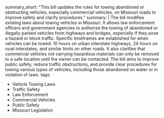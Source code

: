 summary_short: "This bill updates the rules for towing abandoned or obstructing vehicles, especially commercial vehicles, on Missouri roads to improve safety and clarify procedures."
summary: |
  The bill modifies existing laws about towing vehicles in Missouri. It allows law enforcement officers and government agencies to authorize the towing of abandoned or illegally parked vehicles from highways and bridges, especially if they pose a hazard or block traffic. Specific timeframes are established for when vehicles can be towed: 10 hours on urban interstate highways, 24 hours on rural interstates, and similar limits on other roads. It also clarifies that commercial vehicles not carrying hazardous materials can only be removed to a safe location until the owner can be contacted. The bill aims to improve public safety, reduce traffic obstructions, and provide clear procedures for towing various types of vehicles, including those abandoned on water or in violation of laws.
tags:
  - Vehicle Towing Laws
  - Traffic Safety
  - Law Enforcement
  - Commercial Vehicles
  - Public Safety
  - Missouri Legislation

